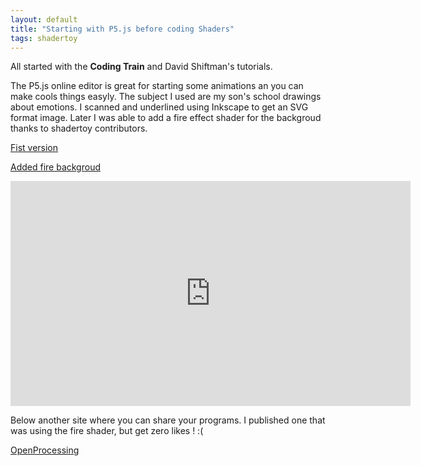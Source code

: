 ```yaml
---
layout: default
title: "Starting with P5.js before coding Shaders"
tags: shadertoy
---
```

All started with the **Coding Train** and David Shiftman's tutorials. 

The P5.js online editor is great for starting some animations an you can make cools things easyly. 
The subject I used are my son's school drawings about emotions. I scanned and underlined using Inkscape to get an SVG format image. 
Later I was able to add a fire effect shader for the backgroud thanks to shadertoy contributors.

[Fist version](https://editor.p5js.org/sylvain69780/sketches/zzg14OI9i)

[Added fire backgroud](https://editor.p5js.org/sylvain69780/sketches/SYOoiwzKX)

<iframe width="640" height="360" frameborder="0" src="https://preview.p5js.org/sylvain69780/embed/SYOoiwzKX" ></iframe>

Below another site where you can share your programs. 
I published one that was using the fire shader, but get zero likes ! :(

[OpenProcessing](https://www.openprocessing.org/)
